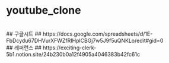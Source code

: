 # youtube_clone

<br/>
## 구글시트
## https://docs.google.com/spreadsheets/d/1E-FbDcydu67DHVurXFWZfRIHplCBGj7w5J9f5uQNKLo/edit#gid=0
<br/>
## 레퍼런스
## https://exciting-clerk-5b1.notion.site/24b230b0a12f4905a4046383b42fc61c
<br/>

